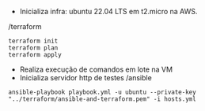 * Inicializa infra: ubuntu 22.04 LTS em t2.micro na AWS. 

/terraform
```
terraform init
terraform plan
terraform apply
```

* Realiza execução de comandos em lote na VM
* Inicializa servidor http de testes
/ansible
```
ansible-playbook playbook.yml -u ubuntu --private-key "../terraform/ansible-and-terraform.pem" -i hosts.yml
```